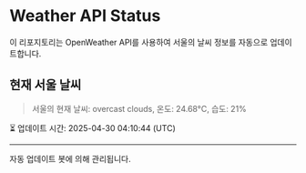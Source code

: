 
# Weather API Status

이 리포지토리는 OpenWeather API를 사용하여 서울의 날씨 정보를 자동으로 업데이트합니다.

## 현재 서울 날씨
> 서울의 현재 날씨: overcast clouds, 온도: 24.68°C, 습도: 21%

⏳ 업데이트 시간: 2025-04-30 04:10:44 (UTC)

---
자동 업데이트 봇에 의해 관리됩니다.
